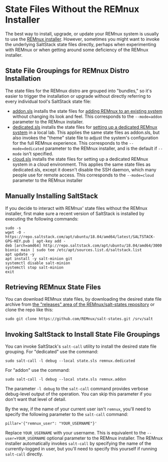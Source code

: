 # State Files Without the REMnux Installer

The best way to install, upgrade, or update your REMnux system is usually to use the [REMnux installer](remnux-installer.md). However, sometimes you might want to invoke the underlying SaltStack state files directly, perhaps when experimenting with REMnux or when getting around some deficiency of the REMnux installer. 

## State File Groupings for REMnux Distro Installation <a id="state-file-bundles"></a>

The state files for the REMnux distro are grouped into "bundles," so it's easier to trigger the installation or upgrade without directly referring to every individual tool's SaltStack state file:

* [addon.sls](https://github.com/REMnux/salt-states/blob/master/remnux/addon.sls) installs the state files for [adding REMnux to an existing system](../../install-distro/add-to-existing-system.md) without changing its look and feel. This corresponds to the `--mode=addon` parameter to the REMnux installer.
* [dedicated.sls](https://github.com/REMnux/salt-states/blob/master/remnux/dedicated.sls) installs the state files for [setting up a dedicated REMnux system](../../install-distro/install-from-scratch.md) in a local lab. This applies the same state files as addon.sls, but also invokes the "theme" state file to adjust the system's configuration for the full REMnux experience. This corresponds to the `--mode=dedicated` parameter to the REMnux installer, and is the default if `--mode` isn't specified.
* [cloud.sls](https://github.com/REMnux/salt-states/blob/master/remnux/cloud.sls) installs the state files for setting up a dedicated REMnux system in a cloud environment. This applies the same state files as dedicated.sls, except it doesn't disable the SSH daemon, which many people use for remote access. This corresponds to the `--mode=cloud` parameter to the REMnux installer

## Manually Installing SaltStack

If you decide to interact with REMnux' state files without the REMnux installer, first make sure a recent version of SaltStack is installed by executing the following commands:

```text
sudo -s
wget -O - https://repo.saltstack.com/apt/ubuntu/18.04/amd64/latest/SALTSTACK-GPG-KEY.pub | apt-key add -
deb [arch=amd64] http://repo.saltstack.com/apt/ubuntu/18.04/amd64/3000 bionic main | sudo tee /etc/apt/sources.list.d/saltstack.list
apt update -y
apt install -y salt-minion git 
systemctl disable salt-minion
systemctl stop salt-minion
exit
```

## Retrieving REMnux State Files

You can download REMnux state files, by downloading the desired state file archive from [the "releases" area of the REMnux/salt-states repository](https://github.com/REMnux/salt-states/releases) or clone the repo like this:

```text
sudo git clone https://github.com/REMnux/salt-states.git /srv/salt
```

## Invoking SaltStack to Install State File Groupings

You can invoke SaltStack's `salt-call` utility to install the desired state file grouping. For "dedicated" use the command:

```text
sudo salt-call -l debug --local state.sls remnux.dedicated
```

For "addon" use the command:

```text
sudo salt-call -l debug --local state.sls remnux.addon
```

The parameter `-l debug` to the `salt-call` command provides verbose debug-level output of the operation. You can skip this parameter if you don't want that level of detail.

By the way, if the name of your current user isn't `remnux`, you'll need to specify the following parameter to the `salt-call` command:

```text
pillar='{"remnux_user": "YOUR_USERNAME"}'
```

Replace `YOUR_USERNAME` with your username. This is equivalent to the `--user=YOUR_USERNAME` optional parameter to the REMnux installer. The REMnux installer automatically invokes `salt-call` by specifying the name of the currently-logged in user, but you'll need to specify this yourself if running `salt-call` directly.

